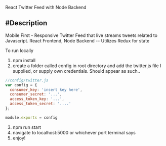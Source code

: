 React Twitter Feed with Node Backend


#Description
---
Mobile First - Responsive Twitter Feed that live streams tweets related to Javascript.
React Frontend, Node Backend -- Utilizes Redux for state

To run locally
1. npm install
2. create a folder called config in root directory and add the twitter.js file I supplied, or supply own credentials. Should appear as such..

  ```javascript
  //config/twitter.js
  var config = {
    consumer_key: 'insert key here',
    consumer_secret: '...',
    access_token_key: '...',
    access_token_secret: '....'
  };

  module.exports = config
  ```
3. npm run start
4. navigate to localhost:5000 or whichever port terminal says
5. enjoy!
